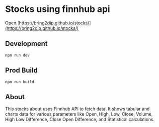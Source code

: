 # Stocks using finnhub api

Open [https://bring2dip.github.io/stocks/](https://bring2dip.github.io/stocks/)

## Development
`npm run dev`

## Prod Build

`npm run build`

## About

This stocks about uses Finnhub API to fetch data. It shows tabular and charts data for various parameters like Open, High, Low, Close, Volume, High Low Difference, Close Open Difference, and Statistical calculations.